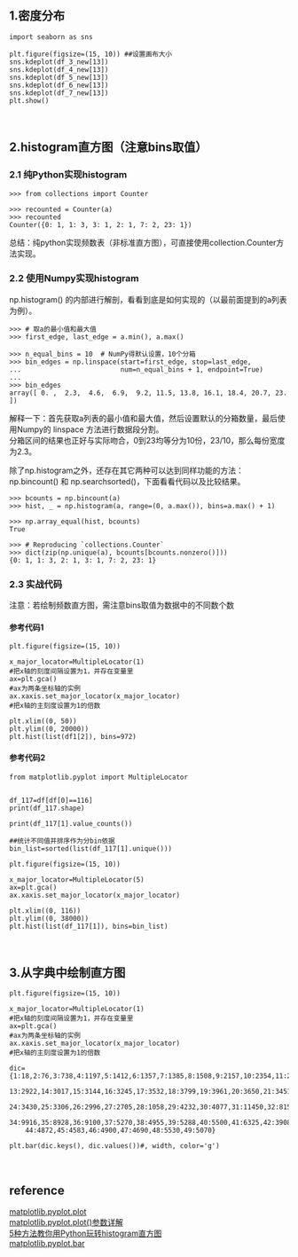 ## 1.密度分布
```
import seaborn as sns

plt.figure(figsize=(15, 10)) ##设置画布大小
sns.kdeplot(df_3_new[13])
sns.kdeplot(df_4_new[13])
sns.kdeplot(df_5_new[13])
sns.kdeplot(df_6_new[13])
sns.kdeplot(df_7_new[13])
plt.show()
```

&nbsp;
## 2.histogram直方图（注意bins取值）
### 2.1 纯Python实现histogram
```
>>> from collections import Counter

>>> recounted = Counter(a)
>>> recounted
Counter({0: 1, 1: 3, 3: 1, 2: 1, 7: 2, 23: 1})
```
总结：纯python实现频数表（非标准直方图），可直接使用collection.Counter方法实现。
### 2.2 使用Numpy实现histogram
np.histogram() 的内部进行解剖，看看到底是如何实现的（以最前面提到的a列表为例）。
```
>>> # 取a的最小值和最大值
>>> first_edge, last_edge = a.min(), a.max()

>>> n_equal_bins = 10  # NumPy得默认设置，10个分箱
>>> bin_edges = np.linspace(start=first_edge, stop=last_edge,
...                         num=n_equal_bins + 1, endpoint=True)
...
>>> bin_edges
array([ 0. ,  2.3,  4.6,  6.9,  9.2, 11.5, 13.8, 16.1, 18.4, 20.7, 23. ])
```
解释一下：首先获取a列表的最小值和最大值，然后设置默认的分箱数量，最后使用Numpy的 linspace 方法进行数据段分割。   
分箱区间的结果也正好与实际吻合，0到23均等分为10份，23/10，那么每份宽度为2.3。

除了np.histogram之外，还存在其它两种可以达到同样功能的方法：np.bincount() 和 np.searchsorted()，下面看看代码以及比较结果。
```
>>> bcounts = np.bincount(a)
>>> hist, _ = np.histogram(a, range=(0, a.max()), bins=a.max() + 1)

>>> np.array_equal(hist, bcounts)
True

>>> # Reproducing `collections.Counter`
>>> dict(zip(np.unique(a), bcounts[bcounts.nonzero()]))
{0: 1, 1: 3, 2: 1, 3: 1, 7: 2, 23: 1}
```

### 2.3 实战代码
注意：若绘制频数直方图，需注意bins取值为数据中的不同数个数
#### 参考代码1
```
plt.figure(figsize=(15, 10))

x_major_locator=MultipleLocator(1)
#把x轴的刻度间隔设置为1，并存在变量里
ax=plt.gca()
#ax为两条坐标轴的实例
ax.xaxis.set_major_locator(x_major_locator)
#把x轴的主刻度设置为1的倍数

plt.xlim((0, 50))
plt.ylim((0, 20000))
plt.hist(list(df1[2]), bins=972)
```
#### 参考代码2
```
from matplotlib.pyplot import MultipleLocator


df_117=df[df[0]==116]
print(df_117.shape)

print(df_117[1].value_counts())

##统计不同值并排序作为分bin依据
bin_list=sorted(list(df_117[1].unique()))

plt.figure(figsize=(15, 10))

x_major_locator=MultipleLocator(5)
ax=plt.gca()
ax.xaxis.set_major_locator(x_major_locator)

plt.xlim((0, 116))
plt.ylim((0, 38000))
plt.hist(list(df_117[1]), bins=bin_list)
```

&nbsp;
## 3.从字典中绘制直方图
```
plt.figure(figsize=(15, 10))

x_major_locator=MultipleLocator(1)
#把x轴的刻度间隔设置为1，并存在变量里
ax=plt.gca()
#ax为两条坐标轴的实例
ax.xaxis.set_major_locator(x_major_locator)
#把x轴的主刻度设置为1的倍数

dic={1:18,2:76,3:738,4:1197,5:1412,6:1357,7:1385,8:1508,9:2157,10:2354,11:2453,12:2853,
    13:2922,14:3017,15:3144,16:3245,17:3532,18:3799,19:3961,20:3650,21:3451,22:3477,23:3170,
     24:3430,25:3306,26:2996,27:2705,28:1058,29:4232,30:4077,31:11450,32:8150,33:10083,
    34:9916,35:8928,36:9100,37:5270,38:4955,39:5288,40:5500,41:6325,42:3908,43:4263,
    44:4872,45:4583,46:4900,47:4690,48:5530,49:5070}
    
plt.bar(dic.keys(), dic.values())#, width, color='g')
```

&nbsp;
## reference  
[matplotlib.pyplot.plot](https://matplotlib.org/3.1.1/api/_as_gen/matplotlib.pyplot.plot.html)  
[matplotlib.pyplot.plot()参数详解](https://blog.csdn.net/sinat_36219858/article/details/79800460)   
[5种方法教你用Python玩转histogram直方图](https://juejin.im/post/6844903639388012557)   
[matplotlib.pyplot.bar](https://matplotlib.org/3.1.1/api/_as_gen/matplotlib.pyplot.bar.html)
